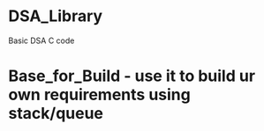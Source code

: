 # DSA_Library
Basic DSA C code
# Base_for_Build - use it to build ur own requirements using stack/queue
